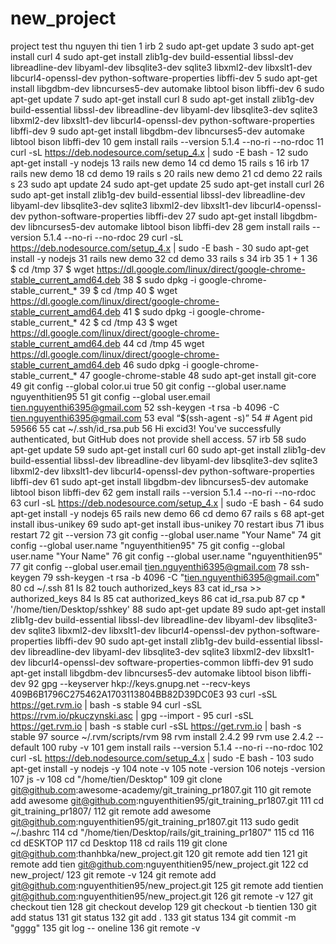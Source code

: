 # new_project
project test thu 
nguyen thi tien 
  1  irb
    2  sudo apt-get update
    3  sudo apt-get install curl
    4  sudo apt-get install zlib1g-dev build-essential libssl-dev libreadline-dev libyaml-dev libsqlite3-dev sqlite3 libxml2-dev libxslt1-dev libcurl4-openssl-dev python-software-properties libffi-dev
    5  sudo apt-get install libgdbm-dev libncurses5-dev automake libtool bison libffi-dev
    6  sudo apt-get update
    7  sudo apt-get install curl
    8  sudo apt-get install zlib1g-dev build-essential libssl-dev libreadline-dev libyaml-dev libsqlite3-dev sqlite3 libxml2-dev libxslt1-dev libcurl4-openssl-dev python-software-properties libffi-dev
    9  sudo apt-get install libgdbm-dev libncurses5-dev automake libtool bison libffi-dev
   10  gem install rails --version 5.1.4 --no-ri --no-rdoc
   11  curl -sL https://deb.nodesource.com/setup_4.x | sudo -E bash -
   12  sudo apt-get install -y nodejs
   13  rails new demo
   14  cd demo
   15  rails s
   16  irb
   17  rails new demo
   18  cd demo
   19  rails s
   20  rails new demo
   21  cd demo
   22  rails s
   23  sudo apt update
   24  sudo apt-get update
   25  sudo apt-get install curl
   26  sudo apt-get install zlib1g-dev build-essential libssl-dev libreadline-dev libyaml-dev libsqlite3-dev sqlite3 libxml2-dev libxslt1-dev libcurl4-openssl-dev python-software-properties libffi-dev
   27  sudo apt-get install libgdbm-dev libncurses5-dev automake libtool bison libffi-dev
   28  gem install rails --version 5.1.4 --no-ri --no-rdoc
   29  curl -sL https://deb.nodesource.com/setup_4.x | sudo -E bash -
   30  sudo apt-get install -y nodejs
   31  rails new demo
   32  cd demo
   33  rails s
   34  irb
   35  1 + 1
   36  $ cd /tmp
   37  $ wget https://dl.google.com/linux/direct/google-chrome-stable_current_amd64.deb
   38  $ sudo dpkg -i google-chrome-stable_current_*
   39  $ cd /tmp
   40  $ wget https://dl.google.com/linux/direct/google-chrome-stable_current_amd64.deb
   41  $ sudo dpkg -i google-chrome-stable_current_*
   42  $ cd /tmp
   43  $ wget https://dl.google.com/linux/direct/google-chrome-stable_current_amd64.deb
   44  cd /tmp
   45  wget https://dl.google.com/linux/direct/google-chrome-stable_current_amd64.deb
   46  sudo dpkg -i google-chrome-stable_current_*
   47  google-chrome-stable
   48  sudo apt-get install git-core
   49  git config --global color.ui true
   50  git config --global user.name nguyenthitien95
   51  git config --global user.email tien.nguyenthi6395@gmail.com
   52  ssh-keygen -t rsa -b 4096 -C tien.nguyenthi6395@gmail.com
   53  eval “$(ssh-agent -s)”
   54  # Agent pid 59566
   55  cat ~/.ssh/id_rsa.pub
   56  Hi excid3! You've successfully authenticated, but GitHub does not provide shell access.
   57  irb
   58  sudo apt-get update
   59  sudo apt-get install curl
   60  sudo apt-get install zlib1g-dev build-essential libssl-dev libreadline-dev libyaml-dev libsqlite3-dev sqlite3 libxml2-dev libxslt1-dev libcurl4-openssl-dev python-software-properties libffi-dev
   61  sudo apt-get install libgdbm-dev libncurses5-dev automake libtool bison libffi-dev
   62  gem install rails --version 5.1.4 --no-ri --no-rdoc
   63  curl -sL https://deb.nodesource.com/setup_4.x | sudo -E bash -
   64  sudo apt-get install -y nodejs
   65  rails new demo
   66  cd demo
   67  rails s
   68  apt-get install ibus-unikey
   69  sudo apt-get install ibus-unikey
   70  restart ibus
   71  ibus restart
   72  git --version
   73  git config --global user.name "Your Name"
   74  git config --global user.name "nguyenthitien95"
   75  git config --global user.name "Your Name"
   76  git config --global user.name "nguyenthitien95"
   77  git config --global user.email tien.nguyenthi6395@gmail.com
   78  ssh-keygen
   79  ssh-keygen -t rsa -b 4096 -C "tien.nguyenthi6395@gmail.com"
   80  cd ~/.ssh
   81  ls
   82  touch authorized_keys
   83  cat id_rsa >> authorized_keys 
   84  ls
   85  cat authorized_keys 
   86  cat id_rsa.pub
   87  cp * '/home/tien/Desktop/sshkey' 
   88  sudo apt-get update
   89  sudo apt-get install zlib1g-dev build-essential libssl-dev libreadline-dev libyaml-dev libsqlite3-dev sqlite3 libxml2-dev libxslt1-dev libcurl4-openssl-dev python-software-properties libffi-dev
   90  sudo apt-get install zlib1g-dev build-essential libssl-dev libreadline-dev libyaml-dev libsqlite3-dev sqlite3 libxml2-dev libxslt1-dev libcurl4-openssl-dev software-properties-common libffi-dev
   91  sudo apt-get install libgdbm-dev libncurses5-dev automake libtool bison libffi-dev
   92  gpg --keyserver hkp://keys.gnupg.net --recv-keys 409B6B1796C275462A1703113804BB82D39DC0E3
   93  curl -sSL https://get.rvm.io | bash -s stable
   94  curl -sSL https://rvm.io/pkuczynski.asc | gpg --import -
   95  curl -sSL https://get.rvm.io | bash -s stable
curl -sSL https://get.rvm.io | bash -s stable
   97  source ~/.rvm/scripts/rvm
   98  rvm install 2.4.2
   99  rvm use 2.4.2 --default
  100  ruby -v
  101  gem install rails --version 5.1.4 --no-ri --no-rdoc
  102  curl -sL https://deb.nodesource.com/setup_4.x | sudo -E bash -
  103  sudo apt-get install -y nodejs -y
  104  note -v
  105  note -version
  106  notejs -version
  107  js -v
  108  cd "/home/tien/Desktop"
  109  git clone git@github.com:awesome-academy/git_training_pr1807.git
  110  git remote add awesome git@github.com:nguyenthitien95/git_training_pr1807.git
  111  cd git_training_pr1807/
  112  git remote add awesome git@github.com:nguyenthitien95/git_training_pr1807.git
  113  sudo gedit ~/.bashrc
  114  cd "/home/tien/Desktop/rails/git_training_pr1807"
  115  cd 
  116  cd dESKTOP
  117  cd Desktop
  118  cd rails
  119  git clone git@github.com:thanhbka/new_project.git
  120  git remote add tien
  121  git remote add tien git@github.com:nguyenthitien95/new_project.git
  122  cd new_project/
  123  git remote -v
  124  git remote add git@github.com:nguyenthitien95/new_project.git
  125  git remote add tientien git@github.com:nguyenthitien95/new_project.git 
  126  git remote -v
  127  git checkout tien
  128  git checkout develop
  129  git checkout -b tientien
  130  git add status
  131  git status
  132  git add .
  133  git status
  134  git commit -m "gggg"
  135  git log -- oneline 
  136  git remote -v